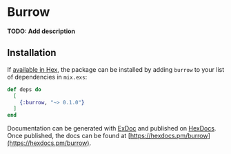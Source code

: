 # Burrow

**TODO: Add description**

## Installation

If [available in Hex](https://hex.pm/docs/publish), the package can be installed
by adding `burrow` to your list of dependencies in `mix.exs`:

```elixir
def deps do
  [
    {:burrow, "~> 0.1.0"}
  ]
end
```

Documentation can be generated with [ExDoc](https://github.com/elixir-lang/ex_doc)
and published on [HexDocs](https://hexdocs.pm). Once published, the docs can
be found at [https://hexdocs.pm/burrow](https://hexdocs.pm/burrow).

